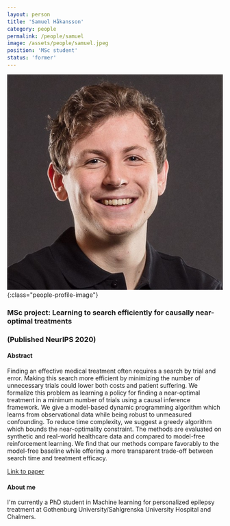 ```yaml
---
layout: person
title: 'Samuel Håkansson'
category: people
permalink: /people/samuel
image: /assets/people/samuel.jpeg
position: 'MSc student'
status: 'former'
---
```

![Samuel](/assets/people/samuel.jpeg){:class="people-profile-image"}

### MSc project: Learning to search efficiently for causally near-optimal treatments 

### (Published NeurIPS 2020)

#### Abstract

Finding an effective medical treatment often requires a search by trial and error. Making this search more efficient by minimizing the number of unnecessary trials could lower both costs and patient suffering. We formalize this problem as learning a policy for finding a near-optimal treatment in a minimum number of trials using a causal inference framework. We give a model-based dynamic programming algorithm which learns from observational data while being robust to unmeasured confounding. To reduce time complexity, we suggest a greedy algorithm which bounds the near-optimality constraint. The methods are evaluated on synthetic and real-world healthcare data and compared to model-free reinforcement learning. We find that our methods compare favorably to the model-free baseline while offering a more transparent trade-off between search time and treatment efficacy.

[Link to paper](https://proceedings.neurips.cc/paper/2020/hash/0e900ad84f63618452210ab8baae0218-Abstract.html)

#### About me
I'm currently a PhD student in Machine learning for personalized epilepsy treatment at Gothenburg University/Sahlgrenska University Hospital and Chalmers.
